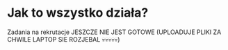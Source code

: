 # Jak to wszystko działa?
Zadania na rekrutacje
JESZCZE NIE JEST GOTOWE (UPLOADUJE PLIKI ZA CHWILE LAPTOP SIE ROZJEBAL 💀💀💀💀💀)
